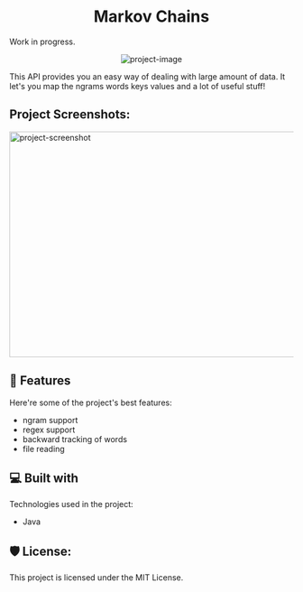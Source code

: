 <h1 align="center" id="title">Markov Chains</h1>

Work in progress.

<p align="center"><img src="https://socialify.git.ci/arthurbrenno/markovchains/image?font=Inter&amp;forks=1&amp;issues=1&amp;language=1&amp;name=1&amp;owner=1&amp;pattern=Solid&amp;pulls=1&amp;theme=Light" alt="project-image"></p>

<p id="description">This API provides you an easy way of dealing with large amount of data. It let's you map the ngrams words keys values and a lot of useful stuff!</p>

<h2>Project Screenshots:</h2>

<img src="https://cdn.discordapp.com/attachments/835536806262210560/1121455934384906240/image.png" alt="project-screenshot" width="1500" height="400/">

  
  
<h2>🧐 Features</h2>

Here're some of the project's best features:

*   ngram support
*   regex support
*   backward tracking of words
*   file reading

  
  
<h2>💻 Built with</h2>

Technologies used in the project:

*   Java

<h2>🛡️ License:</h2>

This project is licensed under the MIT License.

